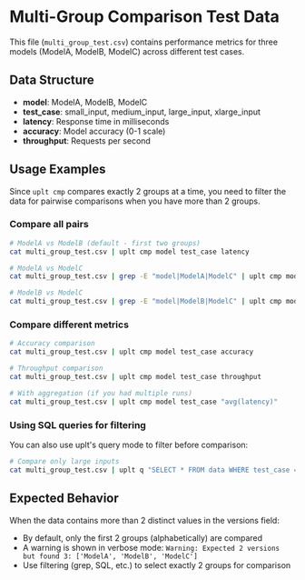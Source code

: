 # Multi-Group Comparison Test Data

This file (`multi_group_test.csv`) contains performance metrics for three models (ModelA, ModelB, ModelC) across different test cases.

## Data Structure

- **model**: ModelA, ModelB, ModelC
- **test_case**: small_input, medium_input, large_input, xlarge_input
- **latency**: Response time in milliseconds
- **accuracy**: Model accuracy (0-1 scale)
- **throughput**: Requests per second

## Usage Examples

Since `uplt cmp` compares exactly 2 groups at a time, you need to filter the data for pairwise comparisons when you have more than 2 groups.

### Compare all pairs

```bash
# ModelA vs ModelB (default - first two groups)
cat multi_group_test.csv | uplt cmp model test_case latency

# ModelA vs ModelC
cat multi_group_test.csv | grep -E "model|ModelA|ModelC" | uplt cmp model test_case latency

# ModelB vs ModelC
cat multi_group_test.csv | grep -E "model|ModelB|ModelC" | uplt cmp model test_case latency
```

### Compare different metrics

```bash
# Accuracy comparison
cat multi_group_test.csv | uplt cmp model test_case accuracy

# Throughput comparison
cat multi_group_test.csv | uplt cmp model test_case throughput

# With aggregation (if you had multiple runs)
cat multi_group_test.csv | uplt cmp model test_case "avg(latency)"
```

### Using SQL queries for filtering

You can also use uplt's query mode to filter before comparison:

```bash
# Compare only large inputs
cat multi_group_test.csv | uplt q "SELECT * FROM data WHERE test_case = 'large_input'" | uplt cmp model test_case latency
```

## Expected Behavior

When the data contains more than 2 distinct values in the versions field:
- By default, only the first 2 groups (alphabetically) are compared
- A warning is shown in verbose mode: `Warning: Expected 2 versions but found 3: ['ModelA', 'ModelB', 'ModelC']`
- Use filtering (grep, SQL, etc.) to select exactly 2 groups for comparison